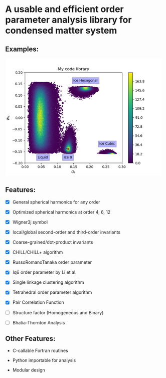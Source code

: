 # A usable and efficient order parameter analysis library for condensed matter system


## Examples: 

<img src="Q4_W4.png" width="500">

## Features: 

- [x] General spherical harmonics for any order

- [x] Optimized spherical harmonics at order 4, 6, 12 

- [x] Wigner3j symbol

- [x] local/global second-order and third-order invariants

- [x] Coarse-grained/dot-product invariants

- [x] CHILL/CHILL+ algorithm 

- [x] RussoRomanoTanaka order parameter 

- [x] Iq6 order parameter by Li et al.

- [x] Single linkage clustering algorithm

- [x] Tetrahedral order parameter algorithm 

- [x] Pair Correlation Function

* [ ] Structure factor (Homogeneous and Binary)

* [ ] Bhatia-Thornton Analysis 

## Other Features:

* C-callable Fortran routines

* Python importable for analysis 

* Modular design 

 
